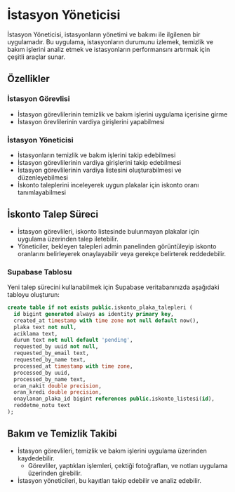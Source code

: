 # İstasyon Yöneticisi

İstasyon Yöneticisi, istasyonların yönetimi ve bakımı ile ilgilenen bir uygulamadır. Bu uygulama, istasyonların durumunu izlemek, temizlik ve bakım işlerini analiz etmek ve istasyonların performansını artırmak için çeşitli araçlar sunar.

## Özellikler

### İstasyon Görevlisi
- İstasyon görevlilerinin temizlik ve bakım işlerini uygulama içerisine girme
- İstasyon örevlilerinin vardiya girişlerini yapabilmesi

### İstasyon Yöneticisi
- İstasyonların temizlik ve bakım işlerini takip edebilmesi
- İstasyon görevlilerinin vardiya girişlerini takip edebilmesi
- İstasyon görevlilerinin vardiya listesini oluşturabilmesi ve düzenleyebilmesi
- İskonto taleplerini inceleyerek uygun plakalar için iskonto oranı tanımlayabilmesi

## İskonto Talep Süreci

- İstasyon görevlileri, iskonto listesinde bulunmayan plakalar için uygulama üzerinden talep iletebilir.
- Yöneticiler, bekleyen talepleri admin panelinden görüntüleyip iskonto oranlarını belirleyerek onaylayabilir veya gerekçe belirterek reddedebilir.

### Supabase Tablosu

Yeni talep sürecini kullanabilmek için Supabase veritabanınızda aşağıdaki tabloyu oluşturun:

```sql
create table if not exists public.iskonto_plaka_talepleri (
  id bigint generated always as identity primary key,
  created_at timestamp with time zone not null default now(),
  plaka text not null,
  aciklama text,
  durum text not null default 'pending',
  requested_by uuid not null,
  requested_by_email text,
  requested_by_name text,
  processed_at timestamp with time zone,
  processed_by uuid,
  processed_by_name text,
  oran_nakit double precision,
  oran_kredi double precision,
  onaylanan_plaka_id bigint references public.iskonto_listesi(id),
  reddetme_notu text
);
```

## Bakım ve Temizlik Takibi
* İstasyon görevlileri, temizlik ve bakım işlerini uygulama üzerinden kaydedebilir.
  * Görevliler, yaptıkları işlemleri, çektiği fotoğrafları, ve notları uygulama üzerinden girebilir.
* İstasyon yöneticileri, bu kayıtları takip edebilir ve analiz edebilir. 
